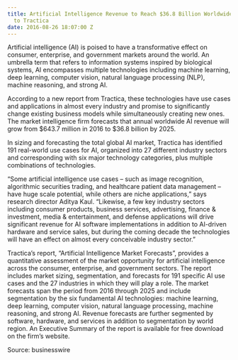 ```yaml
---
title: Artificial Intelligence Revenue to Reach $36.8 Billion Worldwide by 2025, According
  to Tractica
date: 2016-08-26 18:07:00 Z
---
```


Artificial intelligence (AI) is poised to have a transformative effect on consumer, enterprise, and government markets around the world. An umbrella term that refers to information systems inspired by biological systems, AI encompasses multiple technologies including machine learning, deep learning, computer vision, natural language processing (NLP), machine reasoning, and strong AI.

According to a new report from Tractica, these technologies have use cases and applications in almost every industry and promise to significantly change existing business models while simultaneously creating new ones. The market intelligence firm forecasts that annual worldwide AI revenue will grow from $643.7 million in 2016 to $36.8 billion by 2025.

In sizing and forecasting the total global AI market, Tractica has identified 191 real-world use cases for AI, organized into 27 different industry sectors and corresponding with six major technology categories, plus multiple combinations of technologies.

“Some artificial intelligence use cases – such as image recognition, algorithmic securities trading, and healthcare patient data management – have huge scale potential, while others are niche applications,” says research director Aditya Kaul. “Likewise, a few key industry sectors including consumer products, business services, advertising, finance & investment, media & entertainment, and defense applications will drive significant revenue for AI software implementations in addition to AI-driven hardware and service sales, but during the coming decade the technologies will have an effect on almost every conceivable industry sector.”

Tractica’s report, “Artificial Intelligence Market Forecasts”, provides a quantitative assessment of the market opportunity for artificial intelligence across the consumer, enterprise, and government sectors. The report includes market sizing, segmentation, and forecasts for 191 specific AI use cases and the 27 industries in which they will play a role. The market forecasts span the period from 2016 through 2025 and include segmentation by the six fundamental AI technologies: machine learning, deep learning, computer vision, natural language processing, machine reasoning, and strong AI. Revenue forecasts are further segmented by software, hardware, and services in addition to segmentation by world region. An Executive Summary of the report is available for free download on the firm’s website.

Source: businesswire